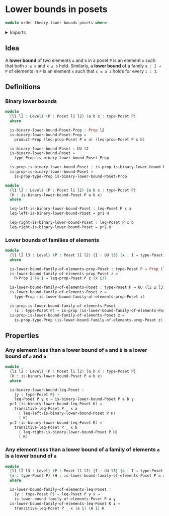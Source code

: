 # Lower bounds in posets

```agda
module order-theory.lower-bounds-posets where
```

<details><summary>Imports</summary>

```agda
open import foundation.dependent-pair-types
open import foundation.dependent-products-propositions
open import foundation.propositions
open import foundation.universe-levels

open import order-theory.posets
```

</details>

## Idea

A **lower bound** of two elements `a` and `b` in a poset `P` is an element `x`
such that both `x ≤ a` and `x ≤ b` hold. Similarly, a **lower bound** of a
family `a : I → P` of elements in `P` is an element `x` such that `x ≤ a i`
holds for every `i : I`.

## Definitions

### Binary lower bounds

```agda
module _
  {l1 l2 : Level} (P : Poset l1 l2) (a b x : type-Poset P)
  where

  is-binary-lower-bound-Poset-Prop : Prop l2
  is-binary-lower-bound-Poset-Prop =
    product-Prop (leq-prop-Poset P x a) (leq-prop-Poset P x b)

  is-binary-lower-bound-Poset : UU l2
  is-binary-lower-bound-Poset =
    type-Prop is-binary-lower-bound-Poset-Prop

  is-prop-is-binary-lower-bound-Poset : is-prop is-binary-lower-bound-Poset
  is-prop-is-binary-lower-bound-Poset =
    is-prop-type-Prop is-binary-lower-bound-Poset-Prop

module _
  {l1 l2 : Level} (P : Poset l1 l2) {a b x : type-Poset P}
  (H : is-binary-lower-bound-Poset P a b x)
  where

  leq-left-is-binary-lower-bound-Poset : leq-Poset P x a
  leq-left-is-binary-lower-bound-Poset = pr1 H

  leq-right-is-binary-lower-bound-Poset : leq-Poset P x b
  leq-right-is-binary-lower-bound-Poset = pr2 H
```

### Lower bounds of families of elements

```agda
module _
  {l1 l2 l3 : Level} (P : Poset l1 l2) {I : UU l3} (x : I → type-Poset P)
  where

  is-lower-bound-family-of-elements-prop-Poset : type-Poset P → Prop (l2 ⊔ l3)
  is-lower-bound-family-of-elements-prop-Poset z =
    Π-Prop I (λ i → leq-prop-Poset P z (x i))

  is-lower-bound-family-of-elements-Poset : type-Poset P → UU (l2 ⊔ l3)
  is-lower-bound-family-of-elements-Poset z =
    type-Prop (is-lower-bound-family-of-elements-prop-Poset z)

  is-prop-is-lower-bound-family-of-elements-Poset :
    (z : type-Poset P) → is-prop (is-lower-bound-family-of-elements-Poset z)
  is-prop-is-lower-bound-family-of-elements-Poset z =
    is-prop-type-Prop (is-lower-bound-family-of-elements-prop-Poset z)
```

## Properties

### Any element less than a lower bound of `a` and `b` is a lower bound of `a` and `b`

```agda
module _
  {l1 l2 : Level} (P : Poset l1 l2) {a b x : type-Poset P}
  (H : is-binary-lower-bound-Poset P a b x)
  where

  is-binary-lower-bound-leq-Poset :
    {y : type-Poset P} →
    leq-Poset P y x → is-binary-lower-bound-Poset P a b y
  pr1 (is-binary-lower-bound-leq-Poset K) =
    transitive-leq-Poset P _ x a
      ( leq-left-is-binary-lower-bound-Poset P H)
      ( K)
  pr2 (is-binary-lower-bound-leq-Poset K) =
    transitive-leq-Poset P _ x b
      ( leq-right-is-binary-lower-bound-Poset P H)
      ( K)
```

### Any element less than a lower bound of a family of elements `a` is a lower bound of `a`

```agda
module _
  {l1 l2 l3 : Level} (P : Poset l1 l2) {I : UU l3} {a : I → type-Poset P}
  {x : type-Poset P} (H : is-lower-bound-family-of-elements-Poset P a x)
  where

  is-lower-bound-family-of-elements-leq-Poset :
    {y : type-Poset P} → leq-Poset P y x →
    is-lower-bound-family-of-elements-Poset P a y
  is-lower-bound-family-of-elements-leq-Poset K i =
    transitive-leq-Poset P _ x (a i) (H i) K
```
